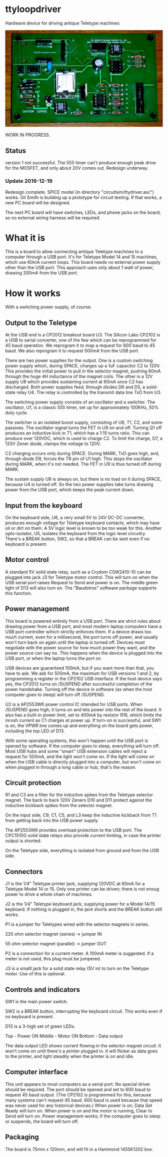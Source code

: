 # ttyloopdriver
Hardware device for driving antique Teletype machines

![Prototype board](board/images/boardpopulatedv1.0.jpg)

WORK IN PROGRESS. 
## Status 

version 1 not successful.  The 555 timer can't produce
enough peak drive for the MOSFET, and only about 20V comes out.
Redesign underway.

### Update 2016-12-19

Redesign complete. SPICE model (in directory "circuitsim/ttydriver.asc") works.  Gil Smith is building up a prototype for
circuit testing.  If that works, a new PC board will be designed.

The next PC board will have switches, LEDs, and phone jacks on the board, so no external wiring harness
will be required.

# What it is

This is a board to allow connecting antique Teletype machines to a computer through
a USB port. It's for Teletype Model 14 and 15 machines, which use 60mA current
loops.   This board needs no external power supply other than the USB port.
This approach uses only about 1 watt of power, drawing 200mA from the USB port. 


# How it works

With a switching power supply, of course.

## Output to the Teletype

At the USB end is a CP2012 breakout board U3.  The Silicon Labs CP2102 is a USB
to serial converter, one of the few which can be reprogrammed for 45 baud
operation.  We reprogram it to map a request for 600 baud to 45 baud.
We also reprogram it to request 500mA from the USB port.

There are two power supplies for the output. One is a custom switching
power supply which, during SPACE, charges up a 1uF capacitor C2 to
120V. This provides the initial power to pull in the selector magnet,
pushing 60mA through the huge 4H inductance of the magnet coils.
The other is a 12V supply U8 which provides sustaining current at 60mA
once C2 has discharged.  Both power supplies feed, through diodes D6
and D5, a solid-state relay U4. The relay is controlled by the transmit
data line TxD from U3.

The switching power supply consists of an oscillator and a
switcher. The oscillator, U1, is a classic 555 timer, set
up for approximately 100KHz, 50% duty cycle.

The switcher is an isolated boost supply, consisting of
U9, T1, C2, and some passives.  The oscillator signal
turns the FET in U9 on and off. Turning Q1 off produces an inductive
kick in T1, which has a 1:15 turns ratio.  This can produce
over 120VDC, which is used to charge C2.  To limit the
charge, D7, a 120V Zener diode, clamps the voltage
to 120V. 

C2 charging occurs only during SPACE. During MARK, TxD goes high,
and, through diode D9, forces the TR pin of U1 high. This
stops the oscillator during MARK, when it's not needed. 
The FET in U9 is thus turned off during MARK. 

The sustain supply U8 is always on, but there is no load on it
during SPACE, because U4 is turned off.  So the two power
supplies take turns drawing
power from the USB port, which keeps the peak current down.

## Input from the keyboard

On the keyboard side, U6, a very small 5V to 24V DC-DC
converter, produces enough voltage for Teletype keyboard
contacts, which may have oil or dirt on them.  A 5V
logic level is known to be too weak for this.  Another
opto-isolator, U5, isolates the keyboard from the logic
level circuitry.  There's a BREAK button, SW2, so that
a BREAK can be sent even if no keyboard is present.

## Motor control

A standard 5V solid state relay, such as a Crydom CSW2410-10 can 
be plugged into jack J3 for Teletype motor control.  This will
turn on when the USB serial port raises Request to Send and power is on.
The middle green light of D13 will also turn on.
The "Baudotrss" software package supports this function.

## Power management

This board is powered entirely from a USB port.  There are
strict rules about drawing power from a USB port, and most
modern laptop computers have a USB port controller wihich strictly
enforces them.  If a device draws too much current, even for a 
millisecond, the port turns off power, and usually won't
turn back on again until the laptop is turned off.  Devices
must negotiate with the power source for how much power they
want, and the power source can say no.  This happens when the
device is plugged into the USB port, or when the laptop turns
the port on.

USB devices are guaranteed 100mA, but if you want 
more than that, you have to ask. We ask for 500mA, the maximum
for USB versions 1 and 2, by programming a register in the CP2102
USB interface.  If the host device says yes, the
CP2012 turns on /SUSPEND after successful completion of the
power handshake.  Turning off the device in software (as when
the host computer goes to sleep) will turn off /SUSPEND.

U2 is a AP2553W6 power control IC intended for USB ports.  When
/SUSPEND goes high, it turns on and lets power into the rest of
the board.  It also has a built-in power limit, set to 400mA by
resistor R16, which limits the inrush current as C1 charges at power
up.  If turn-on is successful, and SW1 is on, the VPWR line comes
up and everything on the board gets power, including the top
LED of D13.

With some operating systems, this won't happen until
the USB port is opened by software.  If the computer goes to sleep,
everything will turn off.  Most USB hubs and some "smart" USB
extension cables will reject a request for 500mA, and the
light won't come on. If the light will come on when the USB cable
is directly plugged into a computer, but won't come on when plugged
in through a long cable or hub, that's the reason.

## Circuit protection

R1 and C3 are a filter for the inductive spikes from
the Teletype selector magnet. The back to back 120V Zeners
D10 and D11 protect against the inductive kickback spikes
from the selector magnet.

On the input side, C9, C1, C5, and L3 keep the inductive
kickback from T1 from getting back into the USB power supply.

The AP2553W6 provides overload protection to the USB port.
The CPC1510G solid state relays also provide current limiting,
in case the printer output is shorted.

On the Teletype side, everything is isolated from ground and from the USB side.

## Connectors

J1 is the 1/4" Teletype printer jack, supplying 120VDC at 60mA for a Teletype Model
14 or 15.  Only one printer can be driven; there is not enoug power to drive a whole chain
of machines.

J2 is the 1/4" Teletype keyboard jack, supplying power for a Model 14/15 keyboard.
If nothing is plugged in, the jack shorts and the BREAK button still works.

P1 is a jumper for Teletypes wired with the selector magnets in series.

 220 ohm selector magnet (series) -> jumper IN
    
 55 ohm selector magnet (parallel) -> jumper OUT

P2 is a connection for a current meter.  A 100mA meter
is suggested. If a meter is not used, this plug must
be jumpered.

J3 is a smalll jack for a solid state relay (5V in) to
turn on the Teletype motor.  Use of this is optional.

## Controls and indicators

SW1 is the main power switch.

SW2 is a BREAK button, interrupting the keyboard circuit.  This works even if no keyboard is present.

D13 is a 3-high set of green LEDs.

 Top - Power ON
 Middle - Motor ON
 Bottom - Data output
 
 The data output LED shows current flowing in the selector magnet circuit. It won't come on until
 there's a printer plugged in.  It will flicker as data goes to the printer, and light steadily
 when the printer is on and idle.
 
## Computer interface

This unit appears to most computers as a serial port. No special driver should be required.
The port should be opened and set to 600 baud to request
45 baud output.  (The CP2102 is programmed for this, because many systems can't request 45 baud. 600 baud is used
because that speed was never used for any historical devices.)  When power is on,
Data Set Ready will turn on. When power is on and the motor is running, Clear to Send will turn on.
Power management works; if the computer goes to sleep or suspends, the board will turn off.

## Packaging

The board is 75mm x 120mm, and will fit in a Hammond 1455K1202 box.

